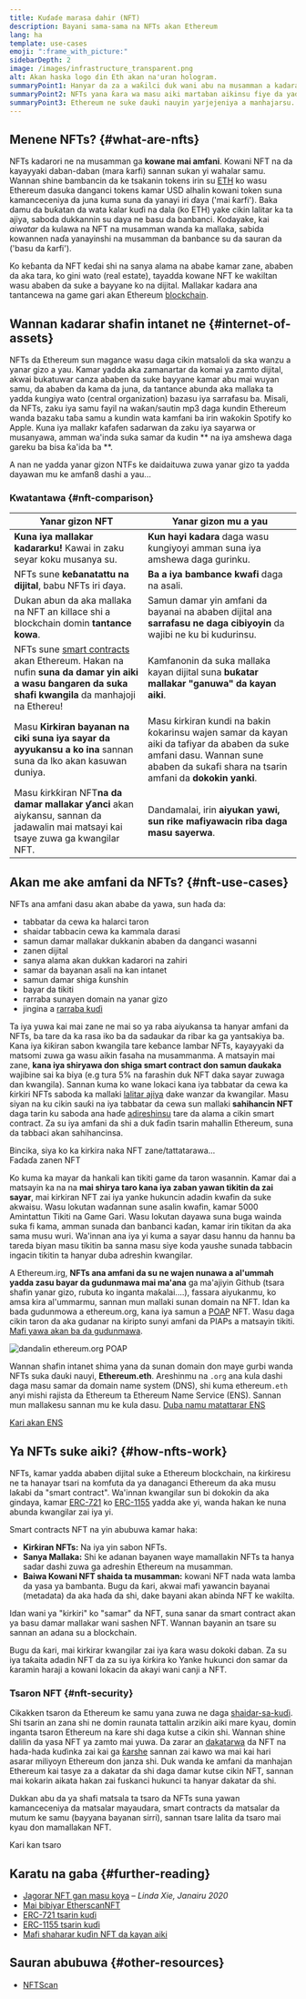```yaml
---
title: Kuɗaɗe marasa dahir (NFT)
description: Bayani sama-sama na NFTs akan Ethereum
lang: ha
template: use-cases
emoji: ":frame_with_picture:"
sidebarDepth: 2
image: /images/infrastructure_transparent.png
alt: Akan haska logo ɗin Eth akan na'uran hologram.
summaryPoint1: Hanyar da za a waƙilci duk wani abu na musamman a kadarar Ethereum.
summaryPoint2: NFTs yana ƙara wa masu aiki martaban aikinsu fiye da yadda yake.
summaryPoint3: Ethereum ne suke ɗauki nauyin yarjejeniya a manhajarsu.
---
```


## Menene NFTs? {#what-are-nfts}

NFTs kadarori ne na musamman ga **kowane mai amfani**. Kowani NFT na da kayayyaki daban-daban (mara ƙarfi) sannan sukan yi wahalar samu. Wannan shine bambancin da ke tsakanin tokens irin su [ETH](/glossary/#ether) ko wasu Ethereum dasuka danganci tokens kamar USD alhalin kowani token suna kamanceceniya da juna kuma suna da yanayi iri ɗaya ('mai ƙarfi'). Baka damu da buƙatan da wata kalar kuɗi na dala (ko ETH) yake cikin lalitar ka ta ajiya, saboda dukkannin su daya ne basu da banbanci. Kodayake, kai _aiwatar_ da kulawa na NFT na musamman wanda ka mallaka, sabida kowannen naɗa yanayinshi na musamman da banbance su da sauran da ('basu da ƙarfi').

Ko keɓanta da NFT keɗai shi na sanya alama na ababe kamar zane, ababen da aka tara, ko gini wato (real estate), tayadda kowane NFT ke wakiltan wasu ababen da suke a bayyane ko na dijital. Mallakar kadara ana tantancewa na game gari akan Ethereum [blockchain](/glossary/#blockchain).

<YouTube id="Xdkkux6OxfM" />

## Wannan kadarar shafin intanet ne {#internet-of-assets}

NFTs da Ethereum sun magance wasu daga cikin matsaloli da ska wanzu a yanar gizo a yau. Kamar yadda aka zamanartar da komai ya zamto dijital, akwai bukatuwar canza ababen da suke bayyane kamar abu mai wuyan samu, da ababen da kama da juna, da tantance abunda aka mallaka ta yadda ƙungiya wato (central organization) bazasu iya sarrafasu ba. Misali, da NFTs, zaku iya samu fayil na waƙan/sautin mp3 daga kundin Ethereum wanda bazaku taɓa samu a kundin wata kamfani ba irin waƙokin Spotify ko Apple. Kuna iya mallakr kafafen sadarwan da zaku iya sayarwa or musanyawa, amman wa'inda suka samar da kudin ** na iya amshewa daga gareku ba bisa ƙa'ida ba **.

A nan ne yadda yanar gizon NTFs ke daidaituwa zuwa yanar gizo ta yadda dayawan mu ke amfan8 dashi a yau...

### Kwatantawa {#nft-comparison}

| Yanar gizon NFT                                                                                                                                                                 | Yanar gizon mu a yau                                                                                                                                                                 |
| ------------------------------------------------------------------------------------------------------------------------------------------------------------------------------- | ------------------------------------------------------------------------------------------------------------------------------------------------------------------------------------ |
| **Kuna iya mallakar kadararku!** Kawai in zaku seyar koku musanya su.                                                                                                           | **Kun hayi kadara** daga wasu ƙungiyoyi amman suna iya amshewa daga gurinku.                                                                                                         |
| NFTs sune **keɓanatattu na dijital**, babu NFTs iri ɗaya.                                                                                                                       | **Ba a iya bambance kwafi** daga na asali.                                                                                                                                           |
| Dukan abun da aka mallaka na NFT an killace shi a blockchain domin **tantance kowa**.                                                                                           | Samun damar yin amfani da bayanai na ababen dijital ana **sarrafasu ne daga cibiyoyin** da wajibi ne ku bi kudurinsu.                                                                |
| NFTs sune [smart contracts](/glossary/#smart-contract) akan Ethereum. Hakan na nufin **suna da damar yin aiki a wasu ɓangaren da suka shafi kwangila** da manhajoji na Ethereu! | Kamfanonin da suka mallaka kayan dijital suna **buƙatar mallakar "ganuwa" da kayan aiki**.                                                                                           |
| Masu **Kirkiran bayanan na ciki suna iya sayar da ayyukansu a ko ina** sannan suna da lko akan kasuwan duniya.                                                                  | Masu ƙirkiran kundi na bakin ƙokarinsu wajen samar da kayan aiki da tafiyar da ababen da suke amfani dasu. Wannan sune ababen da sukafi shara na tsarin amfani da **dokokin yanki**. |
| Masu ƙirkƙiran NFT**na da damar mallakar ƴanci** akan aiykansu, sannan da jadawalin mai matsayi kai tsaye zuwa ga kwangilar NFT.                                                | Dandamalai, irin **aiyukan yawi, sun rike mafiyawacin riba daga masu sayerwa**.                                                                                                      |

## Akan me ake amfani da NFTs? {#nft-use-cases}

NFTs ana amfani dasu akan ababe da yawa, sun haɗa da:

- tabbatar da cewa ka halarci taron
- shaidar tabbacin cewa ka kammala darasi
- samun damar mallakar dukkanin ababen da danganci wasanni
- zanen dijital
- sanya alama akan dukkan kadarori na zahiri
- samar da bayanan asali na kan intanet
- samun damar shiga ƙunshin
- bayar da tikiti
- rarraba sunayen domain na yanar gizo
- jingina a [rarraba kuɗi](/glossary/#defi)

Ta iya yuwa kai mai zane ne mai so ya raba aiyukansa ta hanyar amfani da NFTs, ba tare da ka rasa iko ba da sadaukar da ribar ka ga yantsakiya ba. Kana iya ƙiƙiran sabon kwangila tare keɓance lambar NFTs, kayayyaki da matsomi zuwa ga wasu aikin fasaha na musammanma. A matsayin mai zane, **kana iya shiryawa don shiga smart contract don samun ɗaukaka** wajibine sai ka biya (e.g tura 5% na farashin duk NFT daka sayar zuwaga dan kwangila). Sannan kuma ko wane lokaci kana iya tabbatar da cewa ka ƙirkiri NFTs saboda ka mallaki [lalitar ajiya](/glossary/#wallet) dake wanzar da kwangilar. Masu siyan na ku cikin sauƙi na iya tabbatar da cewa sun mallaki **sahihancin NFT** daga tarin ku saboda ana haɗe [adireshinsu](/glossary/#address) tare da alama a cikin smart contract. Za su iya amfani da shi a duk faɗin tsarin mahallin Ethereum, suna da tabbaci akan sahihancinsa.

<InfoBanner shouldSpaceBetween emoji=":eyes:" mt="8">
  <div>Bincika, siya ko ka kirkira naka NFT zane/tattatarawa...</div>
  <ButtonLink href="/apps/categories/collectibles">
    Faɗaɗa zanen NFT
  </ButtonLink>
</InfoBanner>

Ko kuma ka mayar da hankali kan tikiti game da taron wasannin. Kamar dai a matsayin ka na na **mai shirya taro kana iya zaban yawan tikitin da zai sayar**, mai kirkiran NFT zai iya yanke hukuncin adadin kwafin da suke akwaisu. Wasu lokutan waɗannan sune asalin kwafin, kamar 5000 Amintattun Tikiti na Game Gari. Wasu lokutan dayawa suna buga wainda suka fi kama, amman sunada dan banbanci kaɗan, kamar irin tikitan da aka sama musu wuri. Wa'innan ana iya yi kuma a sayar dasu hannu da hannu ba tareda biyan masu tikitin ba sanna masu siye koda yaushe sunada tabbacin ingacin tikitin ta hanyar duba adreshin kwangilar.

A Ethereum.irg, **NFTs ana amfani da su ne wajen nunawa a al'ummah yadda zasu bayar da gudunmawa mai ma'ana** ga ma'ajiyin Github (tsara shafin yanar gizo, rubuta ko inganta maƙalai....), fassara aiyukanmu, ko amsa kira al'ummarmu, sannan mun mallaki sunan domain na NFT. Idan ka bada gudunmowa a ethereum.org, kana iya samun a [POAP](/glossary/#poap) NFT. Wasu daga cikin taron da aka gudanar na kiripto sunyi amfani da PIAPs a matsayin tikiti. [Mafi yawa akan ba da gudunmawa](/contributing/#poap).

![dandalin ethereum.org POAP](./poap.png)

Wannan shafin intanet shima yana da sunan domain don maye gurbi wanda NFTs suka ɗauki nauyi, **Ethereum.eth**. Areshinmu na `.org` ana kula dashi daga masu samar da domain name system (DNS), shi kuma ethereum`.eth` anyi mishi rajista da Ethereum ta Ethereum Name Service (ENS). Sannan mun mallakesu sannan mu ke kula dasu. [Duba namu matattarar ENS](https://app.ens.domains/name/ethereum.eth)

[Ƙari akan ENS](https://app.ens.domains)

<Divider />

## Ya NFTs suke aiki? {#how-nfts-work}

NFTs, kamar yadda ababen dijital suke a Ethereum blockchain, na ƙirƙiresu ne ta hanayar tsari na komfuta da ya danaganci Ethereum da aka musu laƙabi da "smart contract". Wa'innan kwangilar sun bi dokokin da aka gindaya, kamar [ERC-721](/glossary/#erc-721) ko [ERC-1155](/glossary/#erc-1155) yadda ake yi, wanda hakan ke nuna abunda kwangilar zai iya yi.

Smart contracts NFT na yin abubuwa kamar haka:

- **Ƙirƙiran NFTs:** Na iya yin sabon NFTs.
- **Sanya Mallaka:** Shi ke adanan bayanen waye mamallakin NFTs ta hanya sadar dashi zuwa ga adreshin Ethereum na musamman.
- **Baiwa Kowani NFT shaida ta musamman:** kowani NFT nada wata lamba da yasa ya bambanta. Bugu da ƙari, akwai mafi yawancin bayanai (metadata) da aka haɗa da shi, dake bayani akan abinda NFT ke wakilta.

Idan wani ya "kirkiri" ko "samar" da NFT, suna sanar da smart contract akan ya basu damar mallakar wani sashen NFT. Wannan bayanin an tsare su sannan an adana su a blockchain.

Bugu da ƙari, mai kirkirar kwangilar zai iya ƙara wasu dokoki daban. Za su iya taƙaita adadin NFT da za su iya ƙirƙira ko Yanke hukunci don samar da ƙaramin haraji a kowani lokacin da akayi wani canji a NFT.

### Tsaron NFT {#nft-security}

Cikakken tsaron da Ethereum ke samu yana zuwa ne daga [shaidar-sa-kuɗi](/glossary/#pos). Shi tsarin an zana shi ne domin raunata tattalin arzikin aiki mare kyau, domin inganta tsaron Ethereum na ƙare shi daga kutse a cikin shi. Wannan shine dalilin da yasa NFT ya zamto mai yuwa. Da zarar an [dakatarwa](/glossary/#block) da NFT na hada-hada kuɗinka zai kai ga [ƙarshe](/glossary/#finality) sannan zai kawo wa mai kai hari asarar miliyoyn Ethereum don janza shi. Duk wanda ke amfani da manhajan Ethereum kai tasye za a dakatar da shi daga damar kutse cikin NFT, sannan mai kokarin aikata hakan zai fuskanci hukunci ta hanyar dakatar da shi.

Dukkan abu da ya shafi matsala ta tsaro da NFTs suna yawan kamanceceniya da matsalar mayaudara, smart contracts da matsalar da mutum ke samu (bayyana bayanan sirri), sannan tsare lalita da tsaro mai kyau don mamallakan NFT.

<ButtonLink href="/security/">
  Ƙari kan tsaro
</ButtonLink>

## Karatu na gaba {#further-reading}

- [Jagorar NFT gan masu koya](https://linda.mirror.xyz/df649d61efb92c910464a4e74ae213c4cab150b9cbcc4b7fb6090fc77881a95d) – _Linda Xie, Janairu 2020_
- [Mai bibiyar EtherscanNFT](https://etherscan.io/nft-top-contracts)
- [ERC-721 tsarin kuɗi](/developers/docs/standards/tokens/erc-721/)
- [ERC-1155 tsarin kuɗi](/developers/docs/standards/tokens/erc-1155/)
- [Mafi shaharar kuɗin NFT da kayan aiki](https://www.ethereum-ecosystem.com/blockchains/ethereum/nfts)

## Sauran abubuwa {#other-resources}

- [NFTScan](https://nftscan.com/)

<Divider />

<QuizWidget quizKey="nfts" />
